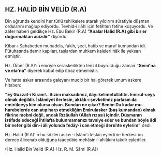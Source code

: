 ## HZ. HALİD BİN VELİD (R.A)

Din uğrunda kendini her türlü tehlikelere atarak yıldı­rım süratiyle düşman ordularını mağlup ediyordu. Tevhid-i ilâhi için fetihten fetihe koşuyordu. Ve zafer haberi geldikçe Hz. Ebu Bekir (R.A) **"Analar Halid (R.A) gibi bir er doğurmaktan acizdir"** diyordu.

Kibar-ı Sahabeden muhaddis, fakih, şeci, hatib ve ma­ruf kumandan idi. Fütuhatında demir kapıları, taşlardan muhkem kaleleri hâk ile yeksan etmiştir.

Hz. Ömer (R.A)'in emriyle seraskerlikten tenzil buyrulduğu zaman **"Semi'na ve eta'na"** diyerek kabul edip iti­raz etmemiştir.

Ve hatta asker arasında galeyanı mucib bir hal görerek umum askere hitaben:

**"Ey Guzzat-i Kiram!.. Bizim maksadımız, ilâyı kelimetullahtır. Emirul-ceyş olmak değildir. İslâmiyet iler­lesin, aktâb-ı şevketimiz parlasın da emirülceyş kim olursa olsun. Bundan ne çıkar? Benim Du kadar mu­harebelerde can atıp harp etmekliğim Emirulasker (baş kumandan) olmak fikrine mebni değil, ancak Rızâullah (Allah rızası) içindir. Düşmanın istifade edeceği ihtilaf­ta bulunmamanızı tavsiye eder ve bundan böyle âdi bir nefer gibi din-i âli yolunda fedây-i can etmeği deruhte eylerim"** dedi.

Hz. Halid (R.A)'in bu sözleri asker-i İslâm'ı teskin eyle­di ve herkesi bu derece âlicenab olduğuna taaccübie mehâsin-i ahlâkını takdir eylediler.

(Hz. Halid Bin Velid (R.A)-Hz. R. M. Sâmi (R.A))
